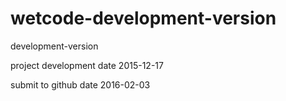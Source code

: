 # wetcode-development-version
development-version

project development date 2015-12-17

submit to github date 2016-02-03

